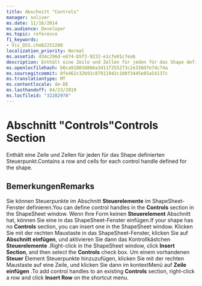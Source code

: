 ```yaml
---
title: Abschnitt "Controls"
manager: soliver
ms.date: 11/16/2014
ms.audience: Developer
ms.topic: reference
f1_keywords:
- Vis_DSS.chm82251280
localization_priority: Normal
ms.assetid: d34c296d-e874-b5f3-9232-e1cfe01c7eab
description: Enthält eine Zeile und Zellen für jeden für das Shape definierten Steuerpunkt.
ms.openlocfilehash: b0ca91803d866a3d11f255273c2e338d7e7dc74a
ms.sourcegitcommit: 8fe462c32b91c87911942c188f3445e85a54137c
ms.translationtype: MT
ms.contentlocale: de-DE
ms.lasthandoff: 04/23/2019
ms.locfileid: "32282978"
---
```

# <a name="controls-section"></a><span data-ttu-id="c2483-103">Abschnitt "Controls"</span><span class="sxs-lookup"><span data-stu-id="c2483-103">Controls Section</span></span>

<span data-ttu-id="c2483-104">Enthält eine Zeile und Zellen für jeden für das Shape definierten Steuerpunkt.</span><span class="sxs-lookup"><span data-stu-id="c2483-104">Contains a row and cells for each control handle defined for the shape.</span></span>
  
## <a name="remarks"></a><span data-ttu-id="c2483-105">Bemerkungen</span><span class="sxs-lookup"><span data-stu-id="c2483-105">Remarks</span></span>

<span data-ttu-id="c2483-106">Sie können Steuerpunkte im Abschnitt **Steuerelemente** im ShapeSheet-Fenster definieren.</span><span class="sxs-lookup"><span data-stu-id="c2483-106">You can define control handles in the **Controls** section in the ShapeSheet window.</span></span> <span data-ttu-id="c2483-107">Wenn Ihre Form keinen **Steuerelement** Abschnitt hat, können Sie eine in das ShapeSheet-Fenster einfügen.</span><span class="sxs-lookup"><span data-stu-id="c2483-107">If your shape has no **Controls** section, you can insert one in the ShapeSheet window.</span></span> <span data-ttu-id="c2483-108">Klicken Sie mit der rechten Maustaste in das ShapeSheet-Fenster, klicken Sie auf **Abschnitt einfügen**, und aktivieren Sie dann das Kontrollkästchen **Steuerelemente** .</span><span class="sxs-lookup"><span data-stu-id="c2483-108">Right-click in the ShapeSheet window, click **Insert Section**, and then select the **Controls** check box.</span></span> <span data-ttu-id="c2483-109">Um einem vorhandenen **Steuer** Element Steuerpunkte hinzuzufügen, klicken Sie mit der rechten Maustaste auf eine Zeile, und klicken Sie dann im kontextMenü auf **Zeile einfügen** .</span><span class="sxs-lookup"><span data-stu-id="c2483-109">To add control handles to an existing **Controls** section, right-click a row and click **Insert Row** on the shortcut menu.</span></span> 
  

